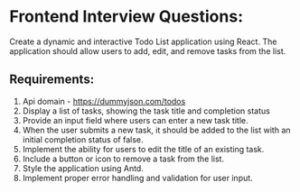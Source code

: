 # Frontend Interview Questions:

Create a dynamic and interactive Todo List application using React. The application should allow users to add, edit, and remove tasks from the list.

## Requirements:

1. Api domain - https://dummyjson.com/todos
2. Display a list of tasks, showing the task title and completion status
3. Provide an input field where users can enter a new task title.
4. When the user submits a new task, it should be added to the list with an initial completion status of false.
5. Implement the ability for users to edit the title of an existing task.
6. Include a button or icon to remove a task from the list.
7. Style the application using Antd.
8. Implement proper error handling and validation for user input.


